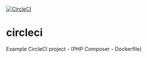 [![CircleCI](https://circleci.com/gh/birman/circleci.svg?style=svg)](https://circleci.com/gh/birman/circleci)  

# circleci

Example CircleCI project - (PHP Composer - Dockerfile)
